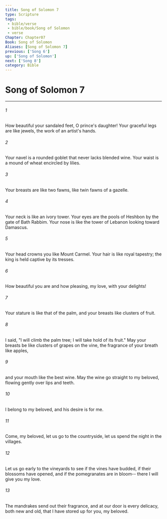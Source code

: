 ```yaml
---
title: Song of Solomon 7
type: Scripture
tags:
 - bible/verse
 - bible/book/Song of Solomon
 - verse
Chapter: Chapter07
Book: Song of Solomon
Aliases: [Song of Solomon 7]
previous: ['Song 6']
up: ['Song of Solomon']
next: ['Song 8']
category: Bible
---
```

# Song of Solomon 7

***


###### 1 
How beautiful your sandaled feet, O prince's daughter! Your graceful legs are like jewels, the work of an artist's hands. 

###### 2 
Your navel is a rounded goblet that never lacks blended wine. Your waist is a mound of wheat encircled by lilies. 

###### 3 
Your breasts are like two fawns, like twin fawns of a gazelle. 

###### 4 
Your neck is like an ivory tower. Your eyes are the pools of Heshbon by the gate of Bath Rabbim. Your nose is like the tower of Lebanon looking toward Damascus. 

###### 5 
Your head crowns you like Mount Carmel. Your hair is like royal tapestry; the king is held captive by its tresses. 

###### 6 
How beautiful you are and how pleasing, my love, with your delights! 

###### 7 
Your stature is like that of the palm, and your breasts like clusters of fruit. 

###### 8 
I said, "I will climb the palm tree; I will take hold of its fruit." May your breasts be like clusters of grapes on the vine, the fragrance of your breath like apples, 

###### 9 
and your mouth like the best wine. May the wine go straight to my beloved, flowing gently over lips and teeth. 

###### 10 
I belong to my beloved, and his desire is for me. 

###### 11 
Come, my beloved, let us go to the countryside, let us spend the night in the villages. 

###### 12 
Let us go early to the vineyards to see if the vines have budded, if their blossoms have opened, and if the pomegranates are in bloom-- there I will give you my love. 

###### 13 
The mandrakes send out their fragrance, and at our door is every delicacy, both new and old, that I have stored up for you, my beloved. 
